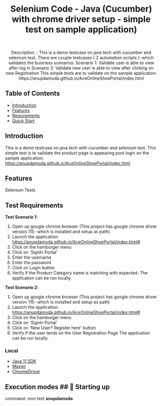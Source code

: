 <h1 align="center"> Selenium Code - Java (Cucumber) with chrome driver setup - simple test on sample application)  </h1> <br>

<p align="center">
  Description. : This is a demo testcase on java tech with cucumber and selenium test.
There are couple testcases ( 2 automation scripts ): which validates the business scenarios:
Scenario 1: Validate user is able to view after log in
Scenario 2: Validate new user is able to view after clicking on new Registration
This simple tests are to validate on the sample application: https://anupdamoda.github.io/AceOnlineShoePortal/index.html

</p>


## Table of Contents

- [Introduction](#introduction)
- [Features](#features)
- [Requirements](#requirements)
- [Quick Start](#quick-start)




## Introduction
This is a demo testcase on java tech with cucumber and selenium test.
This simple test is to validate the product page is appearing post login on the sample application: https://anupdamoda.github.io/AceOnlineShoePortal/index.html

## Features
Selenium Tests


## Test Requirements

<b> Test Scenario 1: </b>
1. Open up google chrome browser (This project has google chrome driver version 115- which is installed and setup as path)
2. Launch the application: https://anupdamoda.github.io/AceOnlineShoePortal/index.html#
3. Click on the hamburger menu
4. Click on 'SignIn Portal'
5. Enter the username
6. Enter the password
7. Click on Login button
8. Verify if the Product Category name is matching with expected.
   The application can be run locally.

<b> Test Scenario 2: </b>
1. Open up google chrome browser (This project has google chrome driver version 115- which is installed and setup as path)
2. Launch the application: https://anupdamoda.github.io/AceOnlineShoePortal/index.html#
3. Click on the hamburger menu
4. Click on 'SignIn Portal'
7. Click on 'New User? Register here' button
8. Verify if the user lands on the User Registration Page
   The application can be run locally.



### Local
* [Java 11 SDK](https://www.oracle.com/au/java/technologies/javase/jdk11-archive-downloads.html)
* [Maven](https://maven.apache.org/download.cgi)
* [ChromeDriver](https://chromedriver.chromium.org/downloads) 

## Execution modes ## 🤖 Starting up

command: mvn test
<b> anupdamoda </b>
